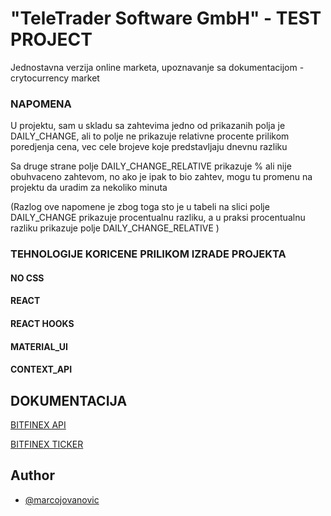 
# "TeleTrader Software GmbH" - TEST PROJECT  

Jednostavna verzija online marketa, upoznavanje sa dokumentacijom - crytocurrency market

### NAPOMENA 

U projektu, sam u skladu sa zahtevima jedno od prikazanih polja je DAILY_CHANGE, 
ali to polje ne prikazuje relativne procente prilikom poredjenja cena, 
vec cele brojeve koje predstavljaju dnevnu razliku 

Sa druge strane polje DAILY_CHANGE_RELATIVE prikazuje % ali nije obuhvaceno zahtevom, 
no ako je ipak to bio zahtev, mogu tu promenu na projektu da uradim za nekoliko minuta 

(Razlog ove napomene je zbog toga sto je u tabeli na slici polje DAILY_CHANGE prikazuje procentualnu razliku, a u praksi procentualnu razliku prikazuje polje DAILY_CHANGE_RELATIVE )


### TEHNOLOGIJE KORICENE PRILIKOM IZRADE PROJEKTA

#### NO CSS
#### REACT 
#### REACT HOOKS
#### MATERIAL_UI
#### CONTEXT_API 


## DOKUMENTACIJA 

[BITFINEX API](https://docs.bitfinex.com/docs/ws-general)


[BITFINEX TICKER](https://docs.bitfinex.com/reference#ws-public-ticker)


## Author

- [@marcojovanovic](https://github.com/marcojovanovic)

  



  